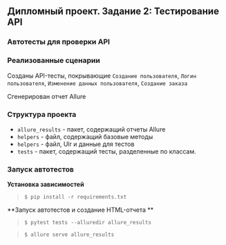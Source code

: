 ## Дипломный проект. Задание 2: Тестирование API

### Автотесты для проверки API

### Реализованные сценарии

Созданы API-тесты, покрывающие `Создание пользователя`, `Логин пользователя`, `Изменение данных пользователя`, `Создание заказа`

Сгенерирован отчет Allure

### Структура проекта

- `allure_results` - пакет, содержащий отчеты Allure
- `helpers` - файл, содержащий базовые методы
- `helpers` - файл, Ulr и данные для тестов
- `tests` - пакет, содержащий тесты, разделенные по классам.

### Запуск автотестов

**Установка зависимостей**

> `$ pip install -r requirements.txt`

**Запуск автотестов и создание HTML-отчета **

>  `$ pytest tests --alluredir allure_results`

>  `$ allure serve allure_results`